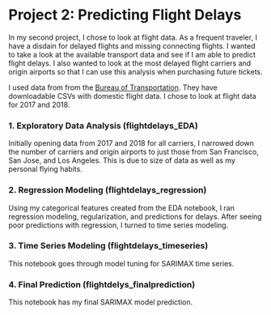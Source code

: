 # Project 2: Predicting Flight Delays

In my second project, I chose to look at flight data. As a frequent traveler, I have a disdain for delayed flights and missing connecting flights. I wanted to take a look at the available transport data and see if I am able to predict flight delays. I also wanted to look at the most delayed flight carriers and origin airports so that I can use this analysis when purchasing future tickets. 

I used data from from the [Bureau of Transportation](https://www.transtats.bts.gov/). They have downloadable CSVs with domestic flight data. I chose to look at flight data for 2017 and 2018.

### 1. Exploratory Data Analysis (flightdelays_EDA)
Initially opening data from 2017 and 2018 for all carriers, I narrowed down the number of carriers and origin airports to just those from San Francisco, San Jose, and Los Angeles. This is due to size of data as well as my personal flying habits.

### 2. Regression Modeling (flightdelays_regression)
Using my categorical features created from the EDA notebook, I ran regression modeling, regularization, and predictions for delays. After seeing poor predictions with regression, I turned to time series modeling. 

### 3. Time Series Modeling (flightdelays_timeseries)
This notebook goes through model tuning for SARIMAX time series.   

### 4. Final Prediction (flightdelys_finalprediction)
This notebook has my final SARIMAX model prediction.